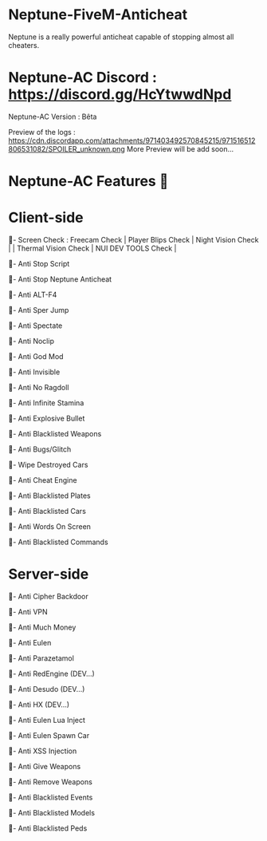 # Neptune-FiveM-Anticheat
Neptune is a really powerful anticheat capable of stopping almost all cheaters.

# Neptune-AC Discord : https://discord.gg/HcYtwwdNpd

Neptune-AC Version : Bêta

Preview of the logs : https://cdn.discordapp.com/attachments/971403492570845215/971516512806531082/SPOILER_unknown.png
More Preview will be add soon...

# Neptune-AC Features 🌊

# Client-side 

🌊- Screen Check :
         Freecam Check | 
         Player Blips Check | 
         Night Vision Check | | 
         Thermal Vision Check | 
         NUI DEV TOOLS Check | 
         
🌊- Anti Stop Script

🌊- Anti Stop Neptune Anticheat
 
🌊- Anti ALT-F4

🌊- Anti Sper Jump

🌊- Anti Spectate

🌊- Anti Noclip

🌊- Anti God Mod

🌊- Anti Invisible

🌊- Anti No Ragdoll

🌊- Anti Infinite Stamina

🌊- Anti Explosive Bullet

🌊- Anti Blacklisted Weapons

🌊- Anti Bugs/Glitch

🌊- Wipe Destroyed Cars

🌊- Anti Cheat Engine

🌊- Anti Blacklisted Plates

🌊- Anti Blacklisted Cars

🌊- Anti Words On Screen

🌊- Anti Blacklisted Commands

# Server-side 

🔱- Anti Cipher Backdoor

🔱- Anti VPN

🔱- Anti Much Money

🔱- Anti Eulen

🔱- Anti Parazetamol

🔱- Anti RedEngine (DEV...)

🔱- Anti Desudo (DEV...)

🔱- Anti HX (DEV...)

🔱- Anti Eulen Lua Inject

🔱- Anti Eulen Spawn Car

🔱- Anti XSS Injection

🔱- Anti Give Weapons

🔱- Anti Remove Weapons

🔱- Anti Blacklisted Events

🔱- Anti Blacklisted Models

🔱- Anti Blacklisted Peds




